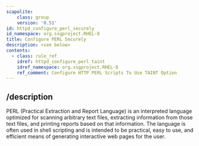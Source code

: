 ```yaml
---
scapolite:
    class: group
    version: '0.51'
id: httpd_configure_perl_securely
id_namespace: org.ssgproject.RHEL-8
title: Configure PERL Securely
description: <see below>
contents:
  - class: rule_ref
    idref: httpd_configure_perl_taint
    idref_namespace: org.ssgproject.RHEL-8
    ref_comment: Configure HTTP PERL Scripts To Use TAINT Option
---
```



## /description

PERL
(Practical Extraction and Report Language) is an interpreted language
optimized for scanning arbitrary text files, extracting information from
those text files, and printing reports based on that information. The
language is often used in shell scripting and is intended to be
practical, easy to use, and efficient means of generating interactive
web pages for the user.
